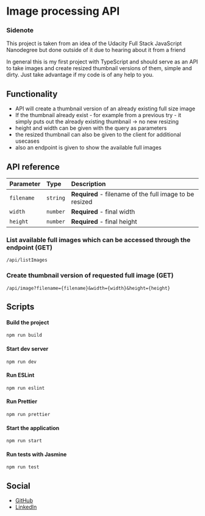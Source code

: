 # Image processing API

### Sidenote

This project is taken from an idea of the Udacity Full Stack JavaScript Nanodegree but done outside of it due to hearing about it from a friend

In general this is my first project with TypeScript and should serve as an API to take images and create resized thumbnail versions of them, simple and dirty. Just take advantage if my code is of any help to you.

## Functionality

-  API will create a thumbnail version of an already existing full size image
-  If the thumbnail already exist - for example from a previous try - it simply puts out the already existing thumbnail -> no new resizing
-  height and width can be given with the query as parameters
-  the resized thumbnail can also be given to the client for additional usecases
-  also an endpoint is given to show the available full images

## API reference

| Parameter  | Type     | Description                                             |
| :--------- | :------- | :------------------------------------------------------ |
| `filename` | `string` | **Required** - filename of the full image to be resized |
| `width`    | `number` | **Required** - final width                              |
| `height`   | `number` | **Required** - final height                             |

### List available full images which can be accessed through the endpoint (GET)

```
/api/listImages
```

### Create thumbnail version of requested full image (GET)

```
/api/image?filename={filename}&width={width}&height={height}
```

## Scripts

#### Build the project

```
npm run build
```

#### Start dev server

```
npm run dev
```

#### Run ESLint

```
npm run eslint
```

#### Run Prettier

```
npm run prettier
```

#### Start the application

```
npm run start
```

#### Run tests with Jasmine

```
npm run test
```

## Social

-  [GitHub](https://github.com/MartinSchuhmacher)
-  [LinkedIn](https://www.linkedin.com/in/martinschuhmacher/)
